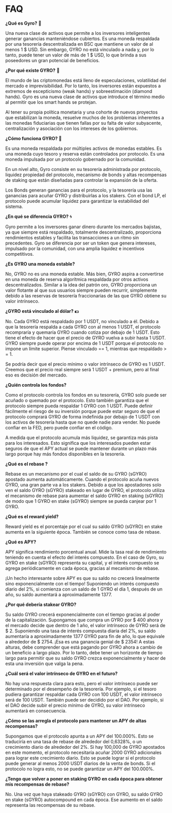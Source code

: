 # FAQ

**¿Qué es Gyro?** 🧬

Una nueva clase de activos que permite a los inversores inteligentes generar ganancias manteniéndose cubiertos. Es una moneda respaldada por una tesorería descentralizada en BSC que mantiene un valor de al menos 1 $ USD. Sin embargo, GYRO no está vinculado a nada y, por lo tanto, puede tener un valor de más de 1 $ USD, lo que brinda a sus poseedores un gran potencial de beneficios.

**¿Por qué existe GYRO?** 🔬

El mundo de las criptomonedas está lleno de especulaciones, volatilidad del mercado e imprevisibilidad. Por lo tanto, los inversores están expuestos a extremos de escepticismo (weak hands) y sobreestimación (diamond hands). Gyro es una nueva clase de activos que introduce el término medio al permitir que los smart hands se protejan.

Al tener su propia política monetaria y una cohorte de nuevos proyectos que estabilizan la moneda, resuelve muchos de los problemas inherentes a las monedas fiduciarias que tienen fallas por su falta de valor subyacente, centralización y asociación con los intereses de los gobiernos.

**¿Cómo funciona GYRO? 🔮**

Es una moneda respaldada por múltiples activos de monedas estables. Es una moneda cuyo tesoro y reserva están controlados por protocolo. Es una moneda impulsada por un protocolo gobernado por la comunidad.

En un nivel alto, Gyro consiste en su tesorería administrada por protocolo, liquidez propiedad del protocolo, mecanismo de bonds y altas recompensas de staking que están diseñadas para controlar la expansión de la oferta.

Los Bonds generan ganancias para el protocolo, y la tesorería usa las ganancias para acuñar GYRO y distribuirlas a los stakers. Con el bond LP, el protocolo puede acumular liquidez para garantizar la estabilidad del sistema.

**¿En qué se diferencia GYRO?** 🌀

Gyro permite a los inversores ganar dinero durante los mercados bajistas, ya que siempre está respaldado, totalmente descentralizado, proporciona rendimientos estables y facilita las transacciones a un ritmo sin precedentes. Gyro se diferencia por ser un token que genera intereses, impulsado por la comunidad, con una amplia liquidez e incentivos competitivos.

**¿Es GYRO una moneda estable?**

No, GYRO no es una moneda estable. Más bien, GYRO aspira a convertirse en una moneda de reserva algorítmica respaldada por otros activos descentralizados. Similar a la idea del patrón oro, GYRO proporciona un valor flotante al que sus usuarios siempre pueden recurrir, simplemente debido a las reservas de tesorería fraccionarias de las que GYRO obtiene su valor intrínseco.

**¿GYRO está vinculado al dólar? 💵**

No. Cada GYRO está respaldado por 1 USDT, no vinculado a él. Debido a que la tesorería respalda a cada GYRO con al menos 1 USDT, el protocolo recompraría y quemaría GYRO cuando cotiza por debajo de 1 USDT. Esto tiene el efecto de hacer que el precio de GYRO vuelva a subir hasta 1 USDT. GYRO siempre puede operar por encima de 1 USDT porque el protocolo no impone un límite superior. Piense vinculado == 1, mientras que respaldado > = 1.

Se podría decir que el precio mínimo o valor intrínseco de GYRO es 1 USDT. Creemos que el precio real siempre será 1 USDT + premium, pero al final eso es decisión del mercado.

**¿Quién controla los fondos?**

Como el protocolo controla los fondos en su tesorería, GYRO solo puede ser acuñado o quemado por el protocolo. Esto también garantiza que el protocolo siempre pueda respaldar 1 GYRO con 1 USDT. Puede definir fácilmente el riesgo de su inversión porque puede estar seguro de que el protocolo comprará GYRO de forma indefinida por debajo de 1 USDT con los activos de tesorería hasta que no quede nadie para vender. No puede confiar en la FED, pero puede confiar en el código.

A medida que el protocolo acumula más liquidez, se garantiza más pista para los interesados. Esto significa que los interesados ​​pueden estar seguros de que el APY actual se puede mantener durante un plazo más largo porque hay más fondos disponibles en la tesorería.

**¿Qué es el rebase ?**

Rebase es un mecanismo por el cual el saldo de su GYRO (sGYRO) apostado aumenta automáticamente. Cuando el protocolo acuña nuevos GYRO, una gran parte va a los stakers. Debido a que los apostadores solo ven el saldo GYRO (sGYRO) stakeado en lugar de GYRO, el protocolo utiliza el mecanismo de rebase para aumentar el saldo GYRO en staking (sGYRO) de modo que 1 GYRO en stake (sGYRO) siempre se pueda canjear por 1 GYRO.

**¿Qué es el reward yield?**

Reward yield es el porcentaje por el cual su saldo GYRO (sGYRO) en stake aumenta en la siguiente época. También se conoce como tasa de rebase.

**¿Qué es APY?**

APY significa rendimiento porcentual anual. Mide la tasa real de rendimiento teniendo en cuenta el efecto del interés compuesto. En el caso de Gyro, su GYRO en stake (sGYRO) representa su capital, y el interés compuesto se agrega periódicamente en cada época, gracias al mecanismo de rebase.

¡Un hecho interesante sobre APY es que su saldo no crecerá linealmente sino exponencialmente con el tiempo! Suponiendo un interés compuesto diario del 2%, si comienza con un saldo de 1 GYRO el día 1, después de un año, su saldo aumentará a aproximadamente 1377.

**¿Por qué debería stakear GYRO?**

Su saldo GYRO crecerá exponencialmente con el tiempo gracias al poder de la capitalización. Supongamos que compra un GYRO por $ 400 ahora y el mercado decide que dentro de 1 año, el valor intrínseco de GYRO será de $ 2. Suponiendo una tasa de interés compuesta diaria del 2%, su saldo aumentaría a aproximadamente 1377 GYRO para fin de año, lo que equivale a alrededor de $ 2754. ¡Esa es una ganancia genial de $ 2354! A estas alturas, debe comprender que está pagando por GYRO ahora a cambio de un beneficio a largo plazo. Por lo tanto, debe tener un horizonte de tiempo largo para permitir que su saldo GYRO crezca exponencialmente y hacer de esta una inversión que valga la pena.

**¿Cuál será el valor intrínseco de GYRO en el futuro?**

No hay una respuesta clara para esto, pero el valor intrínseco puede ser determinado por el desempeño de la tesorería. Por ejemplo, si el tesoro pudiera garantizar respaldar cada GYRO con 100 USDT, el valor intrínseco será de 100 USDT. También puede ser decidido por el DAO. Por ejemplo, si el DAO decide subir el precio mínimo de GYRO, su valor intrínseco aumentará en consecuencia.

**¿Cómo se las arregla el protocolo para mantener un APY de altas recompensas?**

Supongamos que el protocolo apunta a un APY del 100.000%. Esto se traduciría en una tasa de rebase de alrededor del 0,6328%, o un crecimiento diario de alrededor del 2%. Si hay 100,000 de GYRO apostados en este momento, el protocolo necesitaría acuñar 2000 GYRO adicionales para lograr este crecimiento diario. Esto se puede lograr si el protocolo puede generar al menos 2000 USDT diarios de la venta de bonds. Si el protocolo no logra esto, no se puede garantizar un APY del 100.000%.

**¿Tengo que volver a poner en staking  GYRO en cada época para obtener mis recompensas de rebase?**

No. Una vez que haya stakeado GYRO (sGYRO) con GYRO, su saldo GYRO en stake (sGYRO)  autocompound en cada época. Ese aumento en el saldo representa las recompensas de su rebase.

